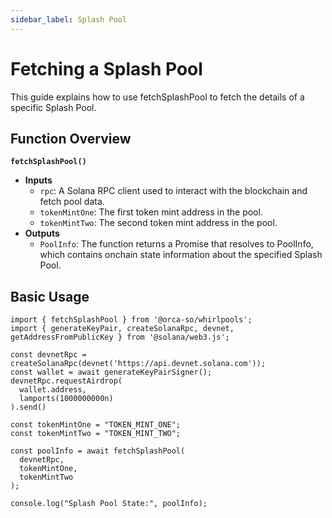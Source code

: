 ```yaml
---
sidebar_label: Splash Pool
---
```


# Fetching a Splash Pool

This guide explains how to use fetchSplashPool to fetch the details of a specific Splash Pool.

## Function Overview
**`fetchSplashPool()`**
- **Inputs**
    - `rpc`: A Solana RPC client used to interact with the blockchain and fetch pool data.
    - `tokenMintOne`: The first token mint address in the pool.
    - `tokenMintTwo`: The second token mint address in the pool.
- **Outputs**
    - `PoolInfo`: The function returns a Promise that resolves to PoolInfo, which contains onchain state information about the specified Splash Pool.

## Basic Usage

```tsx
import { fetchSplashPool } from '@orca-so/whirlpools';
import { generateKeyPair, createSolanaRpc, devnet, getAddressFromPublicKey } from '@solana/web3.js';

const devnetRpc = createSolanaRpc(devnet('https://api.devnet.solana.com'));
const wallet = await generateKeyPairSigner();
devnetRpc.requestAirdrop(
  wallet.address,
  lamports(1000000000n)
).send()

const tokenMintOne = "TOKEN_MINT_ONE"; 
const tokenMintTwo = "TOKEN_MINT_TWO";

const poolInfo = await fetchSplashPool(
  devnetRpc,
  tokenMintOne,
  tokenMintTwo
);

console.log("Splash Pool State:", poolInfo);
```